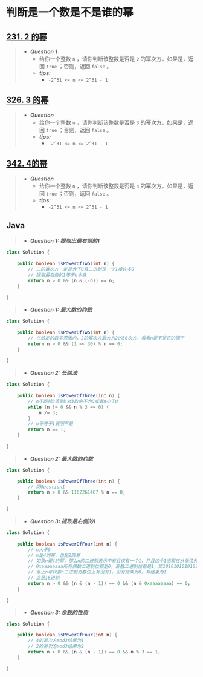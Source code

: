 # 判断是一个数是不是谁的幂

## [231. 2 的幂](https://leetcode.cn/problems/power-of-two/)

> - ***Question 1***
>   - 给你一个整数 `n` ，请你判断该整数是否是 `2` 的幂次方。如果是，返回 `true` ；否则，返回 `false` 。
>   - ***tips:***
>     - `-2^31 <= n <= 2^31 - 1`

## [326. 3 的幂](https://leetcode.cn/problems/power-of-three/)

> - ***Question***
>   - 给你一个整数 `n` ，请你判断该整数是否是 `3` 的幂次方。如果是，返回 `true` ；否则，返回 `false` 。
>   - ***tips:***
>     - `-2^31 <= n <= 2^31 - 1`

## [342. 4的幂](https://leetcode.cn/problems/power-of-four/)

> - ***Question***
>   - 给你一个整数 `n` ，请你判断该整数是否是 `4` 的幂次方。如果是，返回 `true` ；否则，返回 `false` 。
>   - ***tips:***
>     - `-2^31 <= n <= 2^31 - 1`

## Java

> - ***Question 1: 提取出最右侧的1***

```java
class Solution {
    
    public boolean isPowerOfTwo(int n) {
        // 二的幂次方一定是大于0且二进制是一个1接许多0
        // 提取最右侧的1等于n本身
        return n > 0 && (n & (-n)) == n;
    }
    
}
```

> - ***Question 1: 最大数的约数***

```java
class Solution {
    
    public boolean isPowerOfTwo(int n) {
        // 在给定的数字范围内，2的幂次方最大为2的30次方，看看n是不是它的因子
        return n > 0 && (1 << 30) % n == 0;
    }
    
}
```

> - ***Question 2: 长除法***

```java
class Solution {
    
    public boolean isPowerOfThree(int n) {
        // n不断除3直到n对3取余不为0或者n小于0
        while (n != 0 && n % 3 == 0) {
            n /= 3;
        }
        // n不等于1说明不是
        return n == 1;
    }
    
}
```

> - ***Question 2: 最大数的约数***

```java
class Solution {

    public boolean isPowerOfThree(int n) {
        // 同Question1
        return n > 0 && 1162261467 % n == 0;
    }

}
```

> - ***Question 3: 提取最右侧的1***

```java
class Solution {
    
    public boolean isPowerOfFour(int n) {
        // n大于0
        // n是4的幂，也是2的幂
        // 如果n是4的幂，那么n的二进制表示中有且仅有一个1，并且这个1出现在从低位开始的第偶数个二进制位上（这是因为这个1后面必须有偶数个0）。
        // 0xaaaaaaaa所有偶数二进制位都是0，奇数二进制位都是1，即10101010101010...1010
        // 与上n可以看n二进制奇数位上有没有1，没有结果为0，有结果为1
        // 这是16进制
        return n > 0 && (n & (n - 1)) == 0 && (n & 0xaaaaaaaa) == 0;
    }
    
}
```

> - ***Question 3: 余数的性质***

```java
class Solution {

    public boolean isPowerOfFour(int n) {
        // 4的幂次方mod3结果为1
        // 2的幂次方mod3结果为2
        return n > 0 && (n & (n - 1)) == 0 && n % 3 == 1;
    }

}
```

